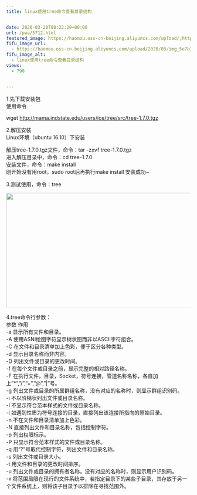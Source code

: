 ```yaml
---
title: linux使用tree命令查看目录结构


date: 2020-03-20T08:22:29+00:00
url: /pwa/5712.html
featured_image: https://haomou.oss-cn-beijing.aliyuncs.com/upload/;https://haomou.oss-cn-beijing.aliyuncs.com/upload/2020/03/img_5e7b33af6d27e.png
fifu_image_url:
  - https://haomou.oss-cn-beijing.aliyuncs.com/upload/2020/03/img_5e7b33af6d27e.png
fifu_image_alt:
  - linux使用tree命令查看目录结构
views:
  - 790


---
```

1.先下载安装包  
使用命令

wget http://mama.indstate.edu/users/ice/tree/src/tree-1.7.0.tgz

2.解压安装  
Linux环境（ubuntu 16.10）下安装

解压tree-1.7.0.tgz文件，命令：tar -zxvf tree-1.7.0.tgz  
进入解压目录中，命令：cd tree-1.7.0  
安装文件，命令：make install  
刚开始没有用root，sudo root后再执行make install 安装成功~

3.测试使用，命令：tree

<p id="WNUgrCd">
  <img loading="lazy" class="alignnone  wp-image-5717 shadow" src="https://haomou.oss-cn-beijing.aliyuncs.com/upload/2020/03/img_5e7b33af6d27e.png?x-oss-process=image/quality,q_10/resize,m_lfit,w_200" data-src="https://haomou.oss-cn-beijing.aliyuncs.com/upload/2020/03/img_5e7b33af6d27e.png?x-oss-process=image/format,webp" alt="" width="526" height="314" srcset="https://haomou.oss-cn-beijing.aliyuncs.com/upload/2020/03/img_5e7b33af6d27e.png?x-oss-process=image/format,webp 800w, https://haomou.oss-cn-beijing.aliyuncs.com/upload/2020/03/img_5e7b33af6d27e.png?x-oss-process=image/quality,q_50/resize,m_fill,w_300,h_179/format,webp 300w, https://haomou.oss-cn-beijing.aliyuncs.com/upload/2020/03/img_5e7b33af6d27e.png?x-oss-process=image/quality,q_50/resize,m_fill,w_768,h_459/format,webp 768w" sizes="(max-width: 526px) 100vw, 526px" />
</p>

4.tree命令行参数：  
参数 作用  
-a 显示所有文件和目录。  
-A 使用ASNI绘图字符显示树状图而非以ASCII字符组合。  
-C 在文件和目录清单加上色彩，便于区分各种类型。  
-d 显示目录名称而非内容。  
-D 列出文件或目录的更改时间。  
-f 在每个文件或目录之前，显示完整的相对路径名称。  
-F 在执行文件，目录，Socket，符号连接，管道名称名称，各自加上”*”,”/”,”=”,”@”,”|”号。  
-g 列出文件或目录的所属群组名称，没有对应的名称时，则显示群组识别码。  
-i 不以阶梯状列出文件或目录名称。  
-I 不显示符合范本样式的文件或目录名称。  
-l 如遇到性质为符号连接的目录，直接列出该连接所指向的原始目录。  
-n 不在文件和目录清单加上色彩。  
-N 直接列出文件和目录名称，包括控制字符。  
-p 列出权限标示。  
-P 只显示符合范本样式的文件或目录名称。  
-q 用”?”号取代控制字符，列出文件和目录名称。  
-s 列出文件或目录大小。  
-t 用文件和目录的更改时间排序。  
-u 列出文件或目录的拥有者名称，没有对应的名称时，则显示用户识别码。  
-x 将范围局限在现行的文件系统中，若指定目录下的某些子目录，其存放于另一个文件系统上，则将该子目录予以排除在寻找范围外。
